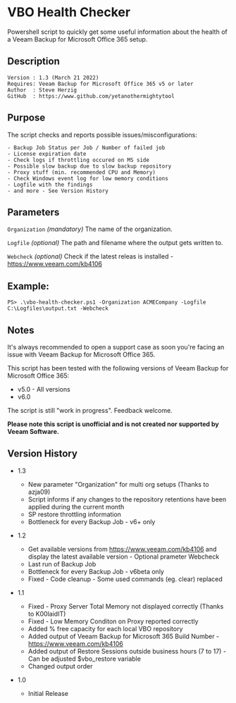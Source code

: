 # VBO Health Checker
Powershell script to quickly get some useful information about the health of a Veeam Backup for Microsoft Office 365 setup.

## Description
~~~~
Version : 1.3 (March 21 2022)
Requires: Veeam Backup for Microsoft Office 365 v5 or later
Author  : Steve Herzig
GitHub  : https://www.github.com/yetanothermightytool
~~~~

## Purpose

The script checks and reports possible issues/misconfigurations:

    - Backup Job Status per Job / Number of failed job
    - License expiration date
    - Check logs if throttling occured on MS side
    - Possible slow backup due to slow backup repository
    - Proxy stuff (min. recommended CPU and Memory)
    - Check Windows event log for low memory conditions    
    - Logfile with the findings
    - and more - See Version History

## Parameters
  
  `Organization`
_(mandatory)_ The name of the organization.
  
  `Logfile`
_(optional)_ The path and filename where the output gets written to.

 `Webcheck`
_(optional)_ Check if the latest releas is installed - https://www.veeam.com/kb4106

  
## Example: 
`PS> .\vbo-health-checker.ps1 -Organization ACMECompany -Logfile C:\Logfiles\output.txt -Webcheck`
  
## Notes

It's always recommended to open a support case as soon you're facing an issue with Veeam Backup for Microsoft Office 365. 

This script has been tested with the following versions of Veeam Backup for Microsoft Office 365:
- v5.0 - All versions
- v6.0 

The script is still "work in progress". Feedback welcome.

**Please note this script is unofficial and is not created nor supported by Veeam Software.**

## Version History

* 1.3 
    * New parameter "Organization" for multi org setups (Thanks to azja09)
    * Script informs if any changes to the repository retentions have been applied during the current month
    * SP restore throttling information
    * Bottleneck for every Backup Job - v6+ only

* 1.2
    * Get available versions from https://www.veeam.com/kb4106 and display the latest available version - Optional prameter Webcheck
    * Last run of Backup Job
    * Bottleneck for every Backup Job - v6beta only
    * Fixed - Code cleanup - Some used commands (eg. clear) replaced

* 1.1
    * Fixed - Proxy Server Total Memory not displayed correctly (Thanks to K00laidIT)
    * Fixed - Low Memory Conditon on Proxy reported correctly
    * Added % free capacity for each local VBO repository 
    * Added output of Veeam Backup for Microsoft 365 Build Number - https://www.veeam.com/kb4106
    * Added output of Restore Sessions outside business hours (7 to 17) - Can be adjusted $vbo_restore variable  
    * Changed output order
* 1.0
    * Initial Release
